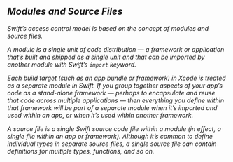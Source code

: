 ## *Modules and Source Files*

*Swift’s access control model is based on the concept of modules and source files.*

*A module is a single unit of code distribution — a framework or application that’s built and shipped as a single unit and that can be imported by another module with Swift’s `import` keyword.*

*Each build target (such as an app bundle or framework) in Xcode is treated as a separate module in Swift. If you group together aspects of your app’s code as a stand-alone framework — perhaps to encapsulate and reuse that code across multiple applications — then everything you define within that framework will be part of a separate module when it’s imported and used within an app, or when it’s used within another framework.*

*A source file is a single Swift source code file within a module (in effect, a single file within an app or framework). Although it’s common to define individual types in separate source files, a single source file can contain definitions for multiple types, functions, and so on.*
